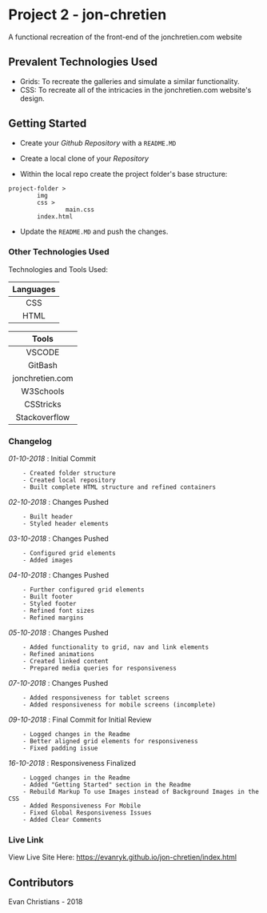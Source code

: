 # Project 2 - jon-chretien

A functional recreation of the front-end of the jonchretien.com website

## Prevalent Technologies Used

- Grids:
    To recreate the galleries and simulate a similar functionality.
- CSS:
    To recreate all of the intricacies in the jonchretien.com website's design.

## Getting Started

- Create your *Github Repository* with a `README.MD`

- Create a local clone of your *Repository*

- Within the local repo create the project folder's base structure:

```
project-folder >
        img
        css >
                main.css
        index.html
```
- Update the `README.MD` and push the changes.

### Other Technologies Used

Technologies and Tools Used:

|**Languages**|
|:----------------:|
| CSS              |
| HTML             |

|**Tools**|
|:----------------:|
| VSCODE           |
| GitBash          |
| jonchretien.com  |
| W3Schools        |
| CSStricks        |
| Stackoverflow    |

### Changelog

*01-10-2018* : Initial Commit

        - Created folder structure
        - Created local repository
        - Built complete HTML structure and refined containers

*02-10-2018* : Changes Pushed

        - Built header 
        - Styled header elements

*03-10-2018* : Changes Pushed

        - Configured grid elements
        - Added images

*04-10-2018* : Changes Pushed

        - Further configured grid elements
        - Built footer
        - Styled footer
        - Refined font sizes
        - Refined margins

*05-10-2018* : Changes Pushed

        - Added functionality to grid, nav and link elements
        - Refined animations
        - Created linked content
        - Prepared media queries for responsiveness

*07-10-2018* : Changes Pushed

        - Added responsiveness for tablet screens
        - Added responsiveness for mobile screens (incomplete)

*09-10-2018* : Final Commit for Initial Review 

        - Logged changes in the Readme
        - Better aligned grid elements for responsiveness
        - Fixed padding issue

*16-10-2018* : Responsiveness Finalized

        - Logged changes in the Readme
        - Added "Getting Started" section in the Readme
        - Rebuild Markup To use Images instead of Background Images in the CSS
        - Added Responsiveness For Mobile
        - Fixed Global Responsiveness Issues
        - Added Clear Comments


### Live Link

View Live Site Here: https://evanryk.github.io/jon-chretien/index.html

## Contributors

Evan Christians - 2018

